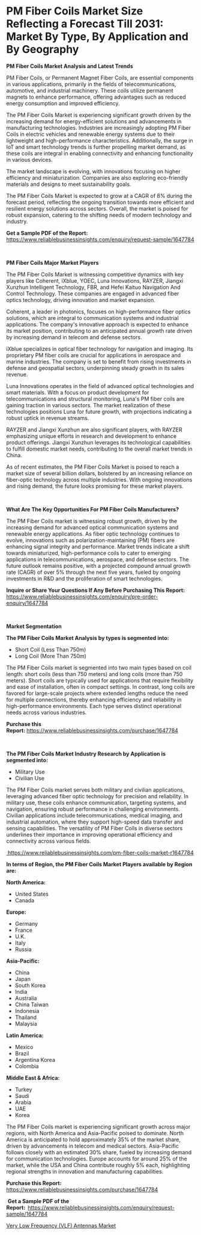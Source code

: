 <p><h1>PM Fiber Coils Market Size Reflecting a Forecast Till 2031: Market By Type, By Application and By Geography</h1></p><p><strong>PM Fiber Coils Market Analysis and Latest Trends</strong></p>
<p><p>PM Fiber Coils, or Permanent Magnet Fiber Coils, are essential components in various applications, primarily in the fields of telecommunications, automotive, and industrial machinery. These coils utilize permanent magnets to enhance performance, offering advantages such as reduced energy consumption and improved efficiency.</p><p>The PM Fiber Coils Market is experiencing significant growth driven by the increasing demand for energy-efficient solutions and advancements in manufacturing technologies. Industries are increasingly adopting PM Fiber Coils in electric vehicles and renewable energy systems due to their lightweight and high-performance characteristics. Additionally, the surge in IoT and smart technology trends is further propelling market demand, as these coils are integral in enabling connectivity and enhancing functionality in various devices.</p><p>The market landscape is evolving, with innovations focusing on higher efficiency and miniaturization. Companies are also exploring eco-friendly materials and designs to meet sustainability goals. </p><p>The PM Fiber Coils Market is expected to grow at a CAGR of 8% during the forecast period, reflecting the ongoing transition towards more efficient and resilient energy solutions across sectors. Overall, the market is poised for robust expansion, catering to the shifting needs of modern technology and industry.</p></p>
<p><strong>Get a Sample PDF of the Report:&nbsp;</strong> <a href="https://www.reliablebusinessinsights.com/enquiry/request-sample/1647784?utm_campaign=1113&utm_medium=2&utm_source=Github&utm_content=ia&utm_term=29122024&utm_id=pm-fiber-coils">https://www.reliablebusinessinsights.com/enquiry/request-sample/1647784</a></p>
<p>&nbsp;</p>
<p><strong>PM Fiber Coils Major Market Players</strong></p>
<p><p>The PM Fiber Coils Market is witnessing competitive dynamics with key players like Coherent, iXblue, YOEC, Luna Innovations, RAYZER, Jiangxi Xunzhun Intelligent Technology, FBR, and Hefei Kaituo Navigation And Control Technology. These companies are engaged in advanced fiber optics technology, driving innovation and market expansion.</p><p>Coherent, a leader in photonics, focuses on high-performance fiber optics solutions, which are integral to communication systems and industrial applications. The company's innovative approach is expected to enhance its market position, contributing to an anticipated annual growth rate driven by increasing demand in telecom and defense sectors.</p><p>iXblue specializes in optical fiber technology for navigation and imaging. Its proprietary PM fiber coils are crucial for applications in aerospace and marine industries. The company is set to benefit from rising investments in defense and geospatial sectors, underpinning steady growth in its sales revenue.</p><p>Luna Innovations operates in the field of advanced optical technologies and smart materials. With a focus on product development for telecommunications and structural monitoring, Luna's PM fiber coils are gaining traction in various sectors. The market realization of these technologies positions Luna for future growth, with projections indicating a robust uptick in revenue streams.</p><p>RAYZER and Jiangxi Xunzhun are also significant players, with RAYZER emphasizing unique efforts in research and development to enhance product offerings. Jiangxi Xunzhun leverages its technological capabilities to fulfill domestic market needs, contributing to the overall market trends in China.</p><p>As of recent estimates, the PM Fiber Coils Market is poised to reach a market size of several billion dollars, bolstered by an increasing reliance on fiber-optic technology across multiple industries. With ongoing innovations and rising demand, the future looks promising for these market players.</p></p>
<p>&nbsp;</p>
<p><strong>What Are The Key Opportunities For PM Fiber Coils Manufacturers?</strong></p>
<p><p>The PM Fiber Coils market is witnessing robust growth, driven by the increasing demand for advanced optical communication systems and renewable energy applications. As fiber optic technology continues to evolve, innovations such as polarization-maintaining (PM) fibers are enhancing signal integrity and performance. Market trends indicate a shift towards miniaturized, high-performance coils to cater to emerging applications in telecommunications, aerospace, and defense sectors. The future outlook remains positive, with a projected compound annual growth rate (CAGR) of over 5% through the next five years, fueled by ongoing investments in R&D and the proliferation of smart technologies.</p></p>
<p><strong>Inquire or Share Your Questions If Any Before Purchasing This Report:</strong> <a href="https://www.reliablebusinessinsights.com/enquiry/pre-order-enquiry/1647784?utm_campaign=1113&utm_medium=2&utm_source=Github&utm_content=ia&utm_term=29122024&utm_id=pm-fiber-coils">https://www.reliablebusinessinsights.com/enquiry/pre-order-enquiry/1647784</a></p>
<p>&nbsp;</p>
<p><strong>Market Segmentation</strong></p>
<p><strong>The PM Fiber Coils Market Analysis by types is segmented into:</strong></p>
<p><ul><li>Short Coil (Less Than 750m)</li><li>Long Coil (More Than 750m)</li></ul></p>
<p><p>The PM Fiber Coils market is segmented into two main types based on coil length: short coils (less than 750 meters) and long coils (more than 750 meters). Short coils are typically used for applications that require flexibility and ease of installation, often in compact settings. In contrast, long coils are favored for large-scale projects where extended lengths reduce the need for multiple connections, thereby enhancing efficiency and reliability in high-performance environments. Each type serves distinct operational needs across various industries.</p></p>
<p><strong>Purchase this Report:&nbsp;</strong><a href="https://www.reliablebusinessinsights.com/purchase/1647784?utm_campaign=1113&utm_medium=2&utm_source=Github&utm_content=ia&utm_term=29122024&utm_id=pm-fiber-coils">https://www.reliablebusinessinsights.com/purchase/1647784</a></p>
<p>&nbsp;</p>
<p><strong>The PM Fiber Coils Market Industry Research by Application is segmented into:</strong></p>
<p><ul><li>Military Use</li><li>Civilian Use</li></ul></p>
<p><p>The PM Fiber Coils market serves both military and civilian applications, leveraging advanced fiber optic technology for precision and reliability. In military use, these coils enhance communication, targeting systems, and navigation, ensuring robust performance in challenging environments. Civilian applications include telecommunications, medical imaging, and industrial automation, where they support high-speed data transfer and sensing capabilities. The versatility of PM Fiber Coils in diverse sectors underlines their importance in improving operational efficiency and connectivity across various fields.</p></p>
<p><a href="https://www.reliablebusinessinsights.com/pm-fiber-coils-market-r1647784?utm_campaign=1113&utm_medium=2&utm_source=Github&utm_content=ia&utm_term=29122024&utm_id=pm-fiber-coils">&nbsp;https://www.reliablebusinessinsights.com/pm-fiber-coils-market-r1647784</a></p>
<p><strong>In terms of Region, the PM Fiber Coils Market Players available by Region are:</strong></p>
<p>
    <p> <strong> North America: </strong>
        <ul>
            <li>United States</li>
            <li>Canada</li>
        </ul>
        </p> 
    <p> <strong> Europe: </strong>
        <ul>
            <li>Germany</li>
            <li>France</li>
            <li>U.K.</li>
            <li>Italy</li>
            <li>Russia</li>
        </ul>
        </p> 
    <p> <strong> Asia-Pacific: </strong>
        <ul>
            <li>China</li>
            <li>Japan</li>
            <li>South Korea</li>
            <li>India</li>
            <li>Australia</li>
            <li>China Taiwan</li>
            <li>Indonesia</li>
            <li>Thailand</li>
            <li>Malaysia</li>
        </ul>
        </p> 
    <p> <strong> Latin America: </strong>
        <ul>
            <li>Mexico</li>
            <li>Brazil</li>
            <li>Argentina Korea</li>
            <li>Colombia</li>
        </ul>
        </p> 
    <p> <strong> Middle East & Africa: </strong>
        <ul>
            <li>Turkey</li>
            <li>Saudi</li>
            <li>Arabia</li>
            <li>UAE</li>
            <li>Korea</li>
        </ul>
    </p>
    </p>
<p><p>The PM Fiber Coils market is experiencing significant growth across major regions, with North America and Asia-Pacific poised to dominate. North America is anticipated to hold approximately 35% of the market share, driven by advancements in telecom and medical sectors. Asia-Pacific follows closely with an estimated 30% share, fueled by increasing demand for communication technologies. Europe accounts for around 25% of the market, while the USA and China contribute roughly 5% each, highlighting regional strengths in innovation and manufacturing capabilities.</p></p>
<p><strong>Purchase this Report: </strong><a href="https://www.reliablebusinessinsights.com/purchase/1647784?utm_campaign=1113&utm_medium=2&utm_source=Github&utm_content=ia&utm_term=29122024&utm_id=pm-fiber-coils">https://www.reliablebusinessinsights.com/purchase/1647784</a></p>
<p>&nbsp;<strong>Get a Sample PDF of the Report:&nbsp;&nbsp;</strong><a href="https://www.reliablebusinessinsights.com/enquiry/request-sample/1647784?utm_campaign=1113&utm_medium=2&utm_source=Github&utm_content=ia&utm_term=29122024&utm_id=pm-fiber-coils">https://www.reliablebusinessinsights.com/enquiry/request-sample/1647784</a></p>
<p><strong></strong></p>
<p><p><a href="https://github.com/lisaeichler20775/Market-Research-Report-List-1/blob/main/very-low-frequency-vlf-antennas-market.md?utm_campaign=1113&utm_medium=2&utm_source=Github&utm_content=ia&utm_term=29122024&utm_id=pm-fiber-coils">Very Low Frequency (VLF) Antennas Market</a></p></p>